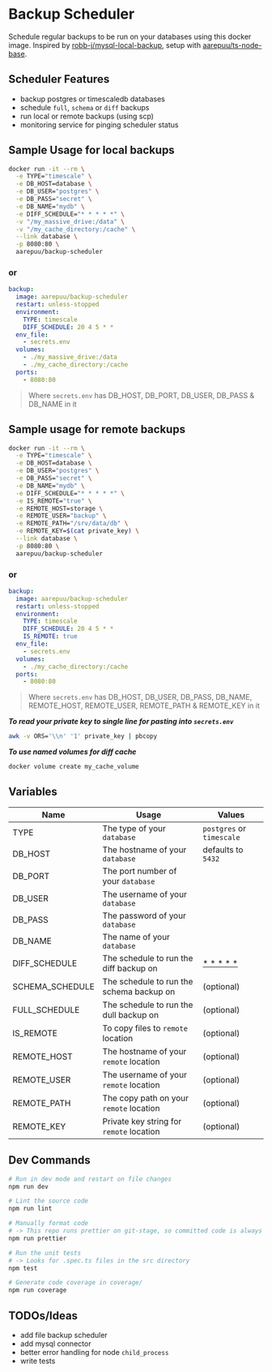 # Backup Scheduler

Schedule regular backups to be run on your databases using this docker image. Inspired by [robb-j/mysql-local-backup](https://github.com/robb-j/mysql-local-backup), setup with [aarepuu/ts-node-base](https://github.com/aarepuu/ts-node-base/).

## Scheduler Features

- backup postgres or timescaledb databases
- schedule `full`, `schema` or `diff` backups
- run local or remote backups (using scp)
- monitoring service for pinging scheduler status

## Sample Usage for local backups

```bash
docker run -it --rm \
  -e TYPE="timescale" \
  -e DB_HOST=database \
  -e DB_USER="postgres" \
  -e DB_PASS="secret" \
  -e DB_NAME="mydb" \
  -e DIFF_SCHEDULE="* * * * *" \
  -v "/my_massive_drive:/data" \
  -v "/my_cache_directory:/cache" \
  --link database \
  -p 8080:80 \
  aarepuu/backup-scheduler
```

### or

```yml
backup:
  image: aarepuu/backup-scheduler
  restart: unless-stopped
  environment:
    TYPE: timescale
    DIFF_SCHEDULE: 20 4 5 * *
  env_file:
    - secrets.env
  volumes:
    - ./my_massive_drive:/data
    - ./my_cache_directory:/cache
  ports:
    - 8080:80
```

> Where `secrets.env` has DB_HOST, DB_PORT, DB_USER, DB_PASS & DB_NAME in it

## Sample usage for remote backups

```bash
docker run -it --rm \
  -e TYPE="timescale" \
  -e DB_HOST=database \
  -e DB_USER="postgres" \
  -e DB_PASS="secret" \
  -e DB_NAME="mydb" \
  -e DIFF_SCHEDULE="* * * * *" \
  -e IS_REMOTE="true" \
  -e REMOTE_HOST=storage \
  -e REMOTE_USER="backup" \
  -e REMOTE_PATH="/srv/data/db" \
  -e REMOTE_KEY=$(cat private_key) \
  --link database \
  -p 8080:80 \
  aarepuu/backup-scheduler
```

### or

```yml
backup:
  image: aarepuu/backup-scheduler
  restart: unless-stopped
  environment:
    TYPE: timescale
    DIFF_SCHEDULE: 20 4 5 * *
    IS_REMOTE: true
  env_file:
    - secrets.env
  volumes:
    - ./my_cache_directory:/cache
  ports:
    - 8080:80
```

> Where `secrets.env` has DB_HOST, DB_USER, DB_PASS, DB_NAME, REMOTE_HOST, REMOTE_USER, REMOTE_PATH & REMOTE_KEY in it

**_To read your private key to single line for pasting into `secrets.env`_**

```bash
awk -v ORS='\\n' '1' private_key | pbcopy
```

**_To use named volumes for diff cache_**

```bash
docker volume create my_cache_volume
```

## Variables

| Name            | Usage                                    | Values                                  |
| --------------- | ---------------------------------------- | --------------------------------------- |
| TYPE            | The type of your `database`              | `postgres` or `timescale`               |
| DB_HOST         | The hostname of your `database`          | defaults to `5432`                      |
| DB_PORT         | The port number of your `database`       |                                         |
| DB_USER         | The username of your `database`          |                                         |
| DB_PASS         | The password of your `database`          |                                         |
| DB_NAME         | The name of your `database`              |                                         |
| DIFF_SCHEDULE   | The schedule to run the diff backup on   | [\* \* \* \* \*](https://crontab.guru/) |
| SCHEMA_SCHEDULE | The schedule to run the schema backup on | (optional)                              |
| FULL_SCHEDULE   | The schedule to run the dull backup on   | (optional)                              |
| IS_REMOTE       | To copy files to `remote` location       | (optional)                              |
| REMOTE_HOST     | The hostname of your `remote` location   | (optional)                              |
| REMOTE_USER     | The username of your `remote` location   | (optional)                              |
| REMOTE_PATH     | The copy path on your `remote` location  | (optional)                              |
| REMOTE_KEY      | Private key string for `remote` location | (optional)                              |

## Dev Commands

```bash
# Run in dev mode and restart on file changes
npm run dev

# Lint the source code
npm run lint

# Manually format code
# -> This repo runs prettier on git-stage, so committed code is always formatted
npm run prettier

# Run the unit tests
# -> Looks for .spec.ts files in the src directory
npm test

# Generate code coverage in coverage/
npm run coverage
```

## TODOs/Ideas

- add file backup scheduler
- add mysql connector
- better error handling for node `child_process`
- write tests
